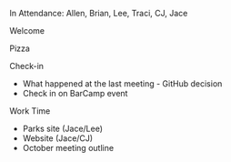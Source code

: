 In Attendance: Allen, Brian, Lee, Traci, CJ, Jace

Welcome

Pizza

Check-in
  - What happened at the last meeting - GitHub decision
  - Check in on BarCamp event

Work Time
  - Parks site (Jace/Lee)
  - Website (Jace/CJ)
  - October meeting outline

